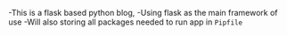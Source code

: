 -This is a flask based python blog,
-Using flask as the main framework of use
-Will also storing all packages needed to run app in <code>Pipfile</code>
